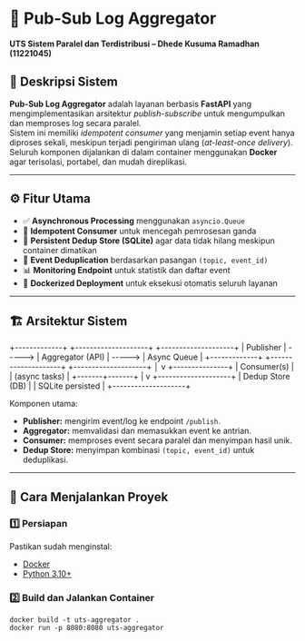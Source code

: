 # 🧩 Pub-Sub Log Aggregator  
**UTS Sistem Paralel dan Terdistribusi – Dhede Kusuma Ramadhan (11221045)**  

## 📘 Deskripsi Sistem  
**Pub-Sub Log Aggregator** adalah layanan berbasis **FastAPI** yang mengimplementasikan arsitektur *publish-subscribe* untuk mengumpulkan dan memproses log secara paralel.  
Sistem ini memiliki *idempotent consumer* yang menjamin setiap event hanya diproses sekali, meskipun terjadi pengiriman ulang (*at-least-once delivery*).  
Seluruh komponen dijalankan di dalam container menggunakan **Docker** agar terisolasi, portabel, dan mudah direplikasi.

---

## ⚙️ Fitur Utama  
- ✅ **Asynchronous Processing** menggunakan `asyncio.Queue`  
- 🔁 **Idempotent Consumer** untuk mencegah pemrosesan ganda  
- 💾 **Persistent Dedup Store (SQLite)** agar data tidak hilang meskipun container dimatikan  
- 🧠 **Event Deduplication** berdasarkan pasangan `(topic, event_id)`  
- 📊 **Monitoring Endpoint** untuk statistik dan daftar event  
- 🐳 **Dockerized Deployment** untuk eksekusi otomatis seluruh layanan  

---

## 🏗️ Arsitektur Sistem  

+-------------+ +--------------------+ +--------------------+
| Publisher | -----> | Aggregator (API) | -----> | Async Queue |
+-------------+ +--------------------+ +--------------------+
│
v
+---------------+
| Consumer(s) |
| (async tasks) |
+-------+-------+
|
v
+--------------------+
| Dedup Store (DB) |
| SQLite persisted |
+--------------------+


Komponen utama:
- **Publisher:** mengirim event/log ke endpoint `/publish`.
- **Aggregator:** memvalidasi dan memasukkan event ke antrian.
- **Consumer:** memproses event secara paralel dan menyimpan hasil unik.
- **Dedup Store:** menyimpan kombinasi `(topic, event_id)` untuk deduplikasi.

---

## 🚀 Cara Menjalankan Proyek  

### 1️⃣ Persiapan  
Pastikan sudah menginstal:
- [Docker](https://www.docker.com/)
- [Python 3.10+](https://www.python.org/)

### 2️⃣ Build dan Jalankan Container  
```
docker build -t uts-aggregator .
docker run -p 8080:8080 uts-aggregator
```
